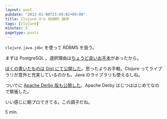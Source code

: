 ```yaml
---
layout: post
pubdate: "2013-01-08T23:49:02+09:00"
title: Clojure から RDBMS 操作
tags: [clojure]
minutes: 5
pagetype: posts
---
```

`clojure.java.jdbc` を使って RDBMS を扱う。

まずは PostgreSQL 。選択理由は[ちょうど良いお手本](https://devcenter.heroku.com/articles/clojure-web-application#connecting-to-postgresql-with-clojurejavajdbc)があったから。

[ぼくの書いたものは Gist にて公開した](https://gist.github.com/4484208)。思ったよりお手軽。Clojure ってライブラリが意外と充実しているのかも。Java のライブラリも使えるしね。

ついでに [Apache Derby 版も公開した](https://gist.github.com/4484275)。Apache Derby はじつははじめてなので緊張した。

いい感じに朝プロできてる。この調子だね。

5 min.

